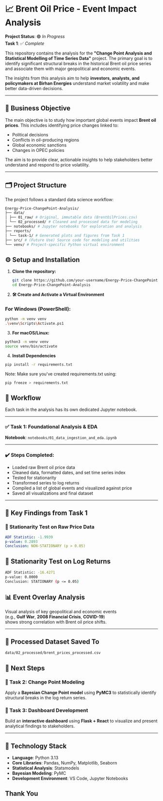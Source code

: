 # 📈 Brent Oil Price - Event Impact Analysis

**Project Status**: 🟢 *In Progress*  
**Task 1**: ✅ *Complete*

This repository contains the analysis for the **"Change Point Analysis and Statistical Modelling of Time Series Data"** project. The primary goal is to identify significant structural breaks in the historical Brent oil price series and associate them with major geopolitical and economic events.

The insights from this analysis aim to help **investors, analysts, and policymakers at Birhan Energies** understand market volatility and make better data-driven decisions.

---

## 🎯 Business Objective

The main objective is to study how important global events impact **Brent oil prices**. This includes identifying price changes linked to:
- Political decisions
- Conflicts in oil-producing regions
- Global economic sanctions
- Changes in OPEC policies

The aim is to provide clear, actionable insights to help stakeholders better understand and respond to price volatility.

---

## 🗂 Project Structure

The project follows a standard data science workflow:

```bash
Energy-Price-ChangePoint-Analysis/
├── data/
│ ├── 01_raw/ # Original, immutable data (BrentOilPrices.csv)
│ └── 02_processed/ # Cleaned and processed data for modeling
├── notebooks/ # Jupyter notebooks for exploration and analysis
├── reports/
│ └── task-1/ # Generated plots and figures from Task 1
├── src/ # (Future Use) Source code for modeling and utilities
└── venv/ # Project-specific Python virtual environment
```
## ⚙️ Setup and Installation

1. **Clone the repository:**
   ```bash
   git clone https://github.com/your-username/Energy-Price-ChangePoint-Analysis.git
   cd Energy-Price-ChangePoint-Analysis

2. **🛠️ Create and Activate a Virtual Environment**

### For Windows (PowerShell):
```bash
python -m venv venv
.\venv\Scripts\Activate.ps1
```

3. **For macOS/Linux:**
```bash
python3 -m venv venv
source venv/bin/activate
```

4. **Install Dependencies**
```bash
pip install -r requirements.txt
```
Note: Make sure you've created requirements.txt using:
```bash
pip freeze > requirements.txt
```

## 🔄 Workflow

Each task in the analysis has its own dedicated Jupyter notebook.

---

### ✅ Task 1: Foundational Analysis & EDA  
**Notebook**: `notebooks/01_data_ingestion_and_eda.ipynb`

---

### ✔️ Steps Completed:

- Loaded raw Brent oil price data  
- Cleaned data, formatted dates, and set time series index  
- Tested for stationarity  
- Transformed series to log returns  
- Compiled a list of global events and visualized against price  
- Saved all visualizations and final dataset  

---

## 📌 Key Findings from Task 1

### 🧪 Stationarity Test on Raw Price Data
```yaml
ADF Statistic: -1.9939  
p-value: 0.2893  
Conclusion: NON-STATIONARY (p > 0.05)
```

## 🧪 Stationarity Test on Log Returns
```bash
ADF Statistic: -16.4271  
p-value: 0.0000  
Conclusion: STATIONARY (p <= 0.05)
```

## 📊 Event Overlay Analysis

Visual analysis of key geopolitical and economic events  
(e.g., **Gulf War**, **2008 Financial Crisis**, **COVID-19**)  
shows strong correlation with Brent oil price shifts.

---

## 💾 Processed Dataset Saved To

```bash
data/02_processed/brent_prices_processed.csv
```
## 🚀 Next Steps

### 🔹 Task 2: Change Point Modeling  
Apply a **Bayesian Change Point model** using **PyMC3** to statistically identify structural breaks in the log return series.

### 🔹 Task 3: Dashboard Development  
Build an **interactive dashboard** using **Flask + React** to visualize and present analytical findings to stakeholders.

---

## 🧰 Technology Stack

- **Language**: Python 3.13  
- **Core Libraries**: Pandas, NumPy, Matplotlib, Seaborn  
- **Statistical Analysis**: Statsmodels  
- **Bayesian Modeling**: PyMC  
- **Development Environment**: VS Code, Jupyter Notebooks

## Thank You
